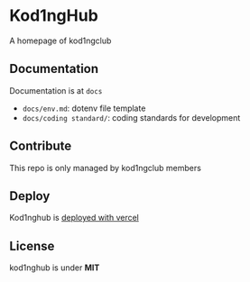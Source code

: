 # Kod1ngHub

A homepage of kod1ngclub

## Documentation

Documentation is at `docs`

- `docs/env.md`: dotenv file template
- `docs/coding standard/`: coding standards for development

## Contribute

This repo is only managed by kod1ngclub members

## Deploy

Kod1nghub is [deployed with vercel][vlink]

## License

kod1nghub is under **MIT**

[vlink]: https://kod1nghub.vercel.app
